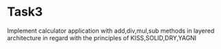 # Task3

Implement calculator application with add,div,mul,sub methods in layered architecture in regard with the principles of KISS,SOLID,DRY,YAGNI
